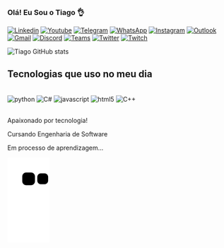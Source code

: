 ### Olá! Eu Sou o Tiago 👌

[![Linkedin](https://img.shields.io/badge/LinkedIn-0077B5?style=for-the-badge&logo=linkedin&logoColor=white)](https://www.linkedin.com/in/tiago-sants/)
[![Youtube](https://img.shields.io/badge/YouTube-FF0000?style=for-the-badge&logo=youtube&logoColor=white)](https://www.youtube.com/channel/UCsKj4RTeVBj8mgCT6Mk6LzQ)
[![Telegram](https://img.shields.io/badge/Telegram-2CA5E0?style=for-the-badge&logo=telegram&logoColor=white)](https://t.me/tiago_sants)
[![WhatsApp](https://img.shields.io/badge/WhatsApp-25D366?style=for-the-badge&logo=whatsapp&logoColor=white)](https://api.whatsapp.com/send?phone=5562991845391)
[![Instagram](https://img.shields.io/badge/Instagram-E4405F?style=for-the-badge&logo=instagram&logoColor=white)](https://www.instagram.com/tiago.sanctus/)
[![Outlook](https://img.shields.io/badge/Microsoft_Outlook-0078D4?style=for-the-badge&logo=microsoft-outlook&logoColor=white)](mailto:tiagosants_@hotmail.com)
[![Gmail](https://img.shields.io/badge/Gmail-D14836?style=for-the-badge&logo=gmail&logoColor=white)](mailto:cainarisada@gmail.com)
[![Discord](https://img.shields.io/badge/Discord-7289DA?style=for-the-badge&logo=discord&logoColor=white)](https://discord.com/channels/946063892658913330/946063895355875361)
[![Teams](https://img.shields.io/badge/Microsoft_Teams-6264A7?style=for-the-badge&logo=microsoft-teams&logoColor=white)](https://teams.live.com/meet/93278125330811)
[![Twitter](https://img.shields.io/badge/Twitter-1DA1F2?style=for-the-badge&logo=twitter&logoColor=white)](https://twitter.com/trouxioso)
[![Twitch](https://img.shields.io/badge/Twitch-9146FF?style=for-the-badge&logo=twitch&logoColor=white)](https://www.twitch.tv/cartom007)

![Tiago GitHub stats](https://github-readme-stats.vercel.app/api?username=tiago-sants&show_icons=true&theme=merko)

## Tecnologias que uso no meu dia

<div style="display: inline_block" ><br/>
<img align="center" alt="python" src="https://img.shields.io/badge/Python-14354C?style=for-the-badge&logo=python&logoColor=white" />
<img align="center" alt="C#" src="https://img.shields.io/badge/C%23-239120?style=for-the-badge&logo=c-sharp&logoColor=white" />
<img align="center" alt="javascript" src="https://img.shields.io/badge/JavaScript-323330?style=for-the-badge&logo=javascript&logoColor=F7DF1E" />
<img align="center" alt="html5" src="https://img.shields.io/badge/HTML5-E34F26?style=for-the-badge&logo=html5&logoColor=white" />
<img align="center" alt="C++" src="https://img.shields.io/badge/C%2B%2B-00599C?style=for-the-badge&logo=c%2B%2B&logoColor=white" />
</div><br/>

Apaixonado por tecnologia! 

Cursando Engenharia de Software

Em processo de aprendizagem...

![Snake animation](https://github.com/rafaballerini/rafaballerini/blob/output/github-contribution-grid-snake.svg)
